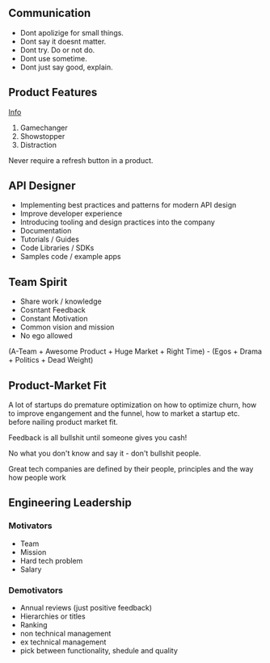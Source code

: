## Communication

- Dont apolizige for small things.
- Dont say it doesnt matter.
- Dont try. Do or not do.
- Dont use sometime.
- Dont just say good, explain.

## Product Features

[Info](http://www.defmacro.org/2013/09/26/products.html)

1. Gamechanger
2. Showstopper
3. Distraction

Never require a refresh button in a product.

## API Designer

-  Implementing best practices and patterns for modern API design
-  Improve developer experience
-  Introducing tooling and design practices into the company
-  Documentation
-  Tutorials / Guides
-  Code Libraries / SDKs
-  Samples code / example apps

## Team Spirit

- Share work / knowledge
- Cosntant Feedback
- Constant Motivation
- Common vision and mission
- No ego allowed

(A-Team + Awesome Product + Huge Market + Right Time) - (Egos + Drama + Politics + Dead Weight)

## Product-Market Fit

A lot of startups do premature optimization on how to optimize churn, how to improve engangement and the funnel, how to market a startup etc. before nailing product market fit.

Feedback is all bullshit until someone gives you cash!

No what you don't know and say it - don't bullshit people.

Great tech companies are defined by their people, principles and the way how people work

## Engineering Leadership

### Motivators
- Team
- Mission
- Hard tech problem
- Salary

### Demotivators
- Annual reviews (just positive feedback)
- Hierarchies or titles
- Ranking
- non technical management
- ex technical management
- pick between functionality, shedule and quality

